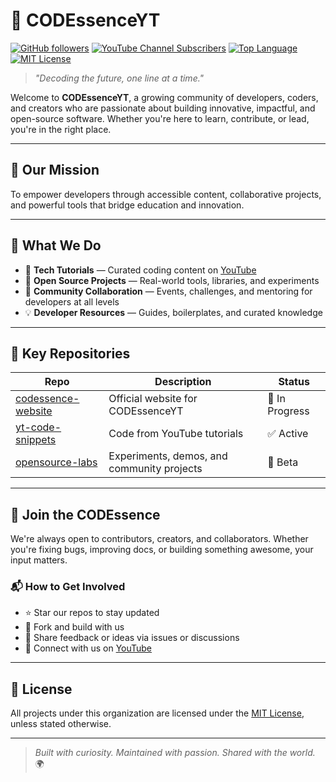 # 👾 CODEssenceYT

[![GitHub followers](https://img.shields.io/github/followers/CODEssenceYT?label=Follow&style=social)](https://github.com/CODEssenceYT)
[![YouTube Channel Subscribers](https://img.shields.io/youtube/channel/subscribers/UCxxxxxxxxxxxxxxxx?label=YouTube&style=social)](https://youtube.com/@codessence-yt)
[![Top Language](https://img.shields.io/github/languages/top/CODEssenceYT/yt-code-snippets)](https://github.com/CODEssenceYT/yt-code-snippets)
[![MIT License](https://img.shields.io/badge/license-MIT-blue.svg)](LICENSE)

> _"Decoding the future, one line at a time."_

Welcome to **CODEssenceYT**, a growing community of developers, coders, and creators who are passionate about building innovative, impactful, and open-source software. Whether you're here to learn, contribute, or lead, you're in the right place.

---

## 🚀 Our Mission

To empower developers through accessible content, collaborative projects, and powerful tools that bridge education and innovation.

---

## 🔧 What We Do

- 🎥 **Tech Tutorials** — Curated coding content on [YouTube](https://youtube.com/@codessence-yt)
- 🧠 **Open Source Projects** — Real-world tools, libraries, and experiments
- 🤝 **Community Collaboration** — Events, challenges, and mentoring for developers at all levels
- 💡 **Developer Resources** — Guides, boilerplates, and curated knowledge

---

## 📂 Key Repositories

| Repo | Description | Status |
|------|-------------|--------|
| [codessence-website](https://github.com/CODEssenceYT/codessence-website) | Official website for CODEssenceYT | 🚧 In Progress |
| [yt-code-snippets](https://github.com/CODEssenceYT/yt-code-snippets) | Code from YouTube tutorials | ✅ Active |
| [opensource-labs](https://github.com/CODEssenceYT/opensource-labs) | Experiments, demos, and community projects | 🧪 Beta |

---

## 🤝 Join the CODEssence

We're always open to contributors, creators, and collaborators. Whether you're fixing bugs, improving docs, or building something awesome, your input matters.

### 📬 How to Get Involved

- ⭐ Star our repos to stay updated
- 🍴 Fork and build with us
- 📢 Share feedback or ideas via issues or discussions
- 🔗 Connect with us on [YouTube](https://youtube.com/@codessence-yt)

---

## 📜 License

All projects under this organization are licensed under the [MIT License](LICENSE), unless stated otherwise.

---

> _Built with curiosity. Maintained with passion. Shared with the world._ 🌍
